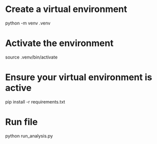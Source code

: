 # Create a virtual environment
python -m venv .venv

# Activate the environment
source .venv/bin/activate

# Ensure your virtual environment is active
pip install -r requirements.txt

# Run file
python run_analysis.py
